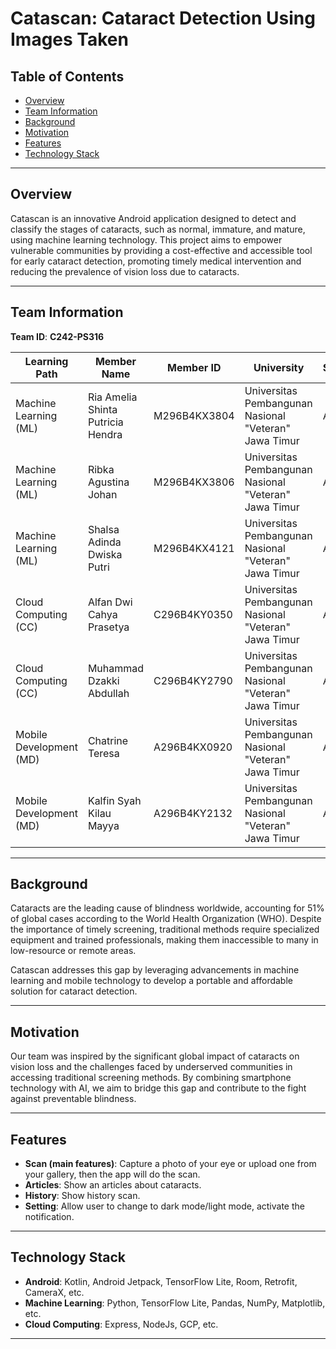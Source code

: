# Catascan: Cataract Detection Using Images Taken

## Table of Contents
- [Overview](#overview)
- [Team Information](#team-information)
- [Background](#background)
- [Motivation](#motivation)
- [Features](#features)
- [Technology Stack](#technology-stack)

---

## Overview
Catascan is an innovative Android application designed to detect and classify the stages of cataracts, such as normal, immature, and mature, using machine learning technology. This project aims to empower vulnerable communities by providing a cost-effective and accessible tool for early cataract detection, promoting timely medical intervention and reducing the prevalence of vision loss due to cataracts.

---

## Team Information
**Team ID**: **C242-PS316**

| Learning Path         | Member Name                         | Member ID       | University                                                     | Status  |
|-----------------------|-------------------------------------|-----------------|----------------------------------------------------------------|---------|
| Machine Learning (ML) | Ria Amelia Shinta Putricia Hendra  | M296B4KX3804   | Universitas Pembangunan Nasional "Veteran" Jawa Timur         | Active  |
| Machine Learning (ML) | Ribka Agustina Johan               | M296B4KX3806   | Universitas Pembangunan Nasional "Veteran" Jawa Timur         | Active  |
| Machine Learning (ML) | Shalsa Adinda Dwiska Putri         | M296B4KX4121   | Universitas Pembangunan Nasional "Veteran" Jawa Timur         | Active  |
| Cloud Computing (CC)  | Alfan Dwi Cahya Prasetya           | C296B4KY0350   | Universitas Pembangunan Nasional "Veteran" Jawa Timur         | Active  |
| Cloud Computing (CC)  | Muhammad Dzakki Abdullah           | C296B4KY2790   | Universitas Pembangunan Nasional "Veteran" Jawa Timur         | Active  |
| Mobile Development (MD)| Chatrine Teresa                   | A296B4KX0920   | Universitas Pembangunan Nasional "Veteran" Jawa Timur         | Active  |
| Mobile Development (MD)| Kalfin Syah Kilau Mayya           | A296B4KY2132   | Universitas Pembangunan Nasional "Veteran" Jawa Timur         | Active  |

---

## Background
Cataracts are the leading cause of blindness worldwide, accounting for 51% of global cases according to the World Health Organization (WHO). Despite the importance of timely screening, traditional methods require specialized equipment and trained professionals, making them inaccessible to many in low-resource or remote areas.

Catascan addresses this gap by leveraging advancements in machine learning and mobile technology to develop a portable and affordable solution for cataract detection.

---

## Motivation
Our team was inspired by the significant global impact of cataracts on vision loss and the challenges faced by underserved communities in accessing traditional screening methods. By combining smartphone technology with AI, we aim to bridge this gap and contribute to the fight against preventable blindness.

---

## Features
- **Scan (main features)**: Capture a photo of your eye or upload one from your gallery, then the app will do the scan.
- **Articles**: Show an articles about cataracts.
- **History**: Show history scan.
- **Setting**: Allow user to change to dark mode/light mode, activate the notification.

---

## Technology Stack
- **Android**: Kotlin, Android Jetpack, TensorFlow Lite, Room, Retrofit, CameraX, etc.
- **Machine Learning**: Python, TensorFlow Lite, Pandas, NumPy, Matplotlib, etc.
- **Cloud Computing**: Express, NodeJs, GCP, etc.

---
